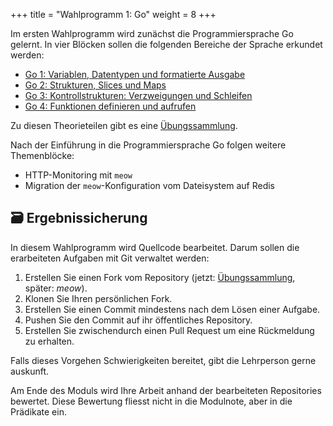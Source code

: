 +++
title = "Wahlprogramm 1: Go"
weight = 8
+++

Im ersten Wahlprogramm wird zunächst die Programmiersprache Go gelernt. In vier
Blöcken sollen die folgenden Bereiche der Sprache erkundet werden:

- [Go 1: Variablen, Datentypen und formatierte Ausgabe](go-1.md)
- [Go 2: Strukturen, Slices und Maps](go-2.md)
- [Go 3: Kontrollstrukturen: Verzweigungen und Schleifen](go-3.md)
- [Go 4: Funktionen definieren und aufrufen](go-4.md)

Zu diesen Theorieteilen gibt es eine
[Übungssammlung](https://github.com/patrickbucher/m346-go-exercises/tree/master).

Nach der Einführung in die Programmiersprache Go folgen weitere Themenblöcke:

- HTTP-Monitoring mit `meow`
- Migration der `meow`-Konfiguration vom Dateisystem auf Redis

## :card_file_box: Ergebnissicherung

In diesem Wahlprogramm wird Quellcode bearbeitet. Darum sollen die erarbeiteten
Aufgaben mit Git verwaltet werden:

1. Erstellen Sie einen Fork vom Repository (jetzt:
   [Übungssammlung](https://github.com/patrickbucher/m346-go-exercises/tree/master),
   später: _meow_).
2. Klonen Sie Ihren persönlichen Fork.
3. Erstellen Sie einen Commit mindestens nach dem Lösen einer Aufgabe.
4. Pushen Sie den Commit auf ihr öffentliches Repository.
5. Erstellen Sie zwischendurch einen Pull Request um eine Rückmeldung zu
   erhalten.

Falls dieses Vorgehen Schwierigkeiten bereitet, gibt die Lehrperson gerne
auskunft.

Am Ende des Moduls wird Ihre Arbeit anhand der bearbeiteten Repositories
bewertet. Diese Bewertung fliesst nicht in die Modulnote, aber in die Prädikate
ein.
